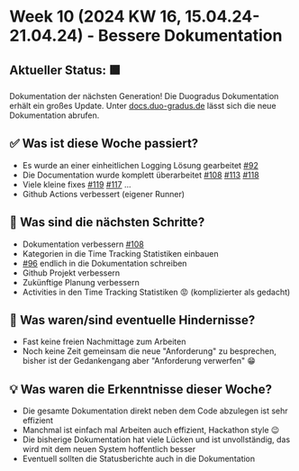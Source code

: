# Week 10 (2024 KW 16, 15.04.24-21.04.24) - Bessere Dokumentation

## Aktueller Status: 🟩

Dokumentation der nächsten Generation! Die Duogradus Dokumentation erhält ein großes Update. Unter [docs.duo-gradus.de](https://docs.duo-gradus.de) lässt sich die neue Dokumentation abrufen.

## ✅ Was ist diese Woche passiert?

- Es wurde an einer einheitlichen Logging Lösung gearbeitet [#92](https://github.com/SE-TINF22B2/G5-DuoGradus/issues/92)
- Die Documentation wurde komplett überarbeitet [#108](https://github.com/SE-TINF22B2/G5-DuoGradus/issues/108) [#113](https://github.com/SE-TINF22B2/G5-DuoGradus/issues/113) [#118](https://github.com/SE-TINF22B2/G5-DuoGradus/issues/118)
- Viele kleine fixes [#119](https://github.com/SE-TINF22B2/G5-DuoGradus/issues/119) [#117](https://github.com/SE-TINF22B2/G5-DuoGradus/issues/117) ...
- Github Actions verbessert (eigener Runner)

## 👣 Was sind die nächsten Schritte?

- Dokumentation verbessern [#108](https://github.com/SE-TINF22B2/G5-DuoGradus/issues/108)
- Kategorien in die Time Tracking Statistiken einbauen
- [#96](https://github.com/SE-TINF22B2/G5-DuoGradus/issues/96) endlich in die Dokumentation schreiben
- Github Projekt verbessern
- Zukünftige Planung verbessern
- Activities in den Time Tracking Statistiken 😡 (komplizierter als gedacht)

## 🤺 Was waren/sind eventuelle Hindernisse?

- Fast keine freien Nachmittage zum Arbeiten
- Noch keine Zeit gemeinsam die neue "Anforderung" zu besprechen, bisher ist der Gedankengang aber "Anforderung verwerfen" 😁

## 💡 Was waren die Erkenntnisse dieser Woche?

- Die gesamte Dokumentation direkt neben dem Code abzulegen ist sehr effizient
- Manchmal ist einfach mal Arbeiten auch effizient, Hackathon style 😉
- Die bisherige Dokumentation hat viele Lücken und ist unvollständig, das wird mit dem neuen System hoffentlich besser
- Eventuell sollten die Statusberichte auch in die Dokumentation
